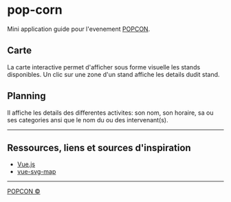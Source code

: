 # pop-corn

Mini application guide pour l'evenement [POPCON](https://www.popcon.show/).


## Carte

La carte interactive permet d'afficher sous forme visuelle les stands disponibles. Un clic sur une zone d'un stand affiche les details dudit stand.

## Planning

Il affiche les details des differentes activites: son nom, son horaire, sa ou ses categories ansi que le nom du ou des intervenant(s).

--------

## Ressources, liens et sources d'inspiration

- [Vue.js](https://vuejs.org)
- [vue-svg-map](https://github.com/VictorCazanave/vue-svg-map)


--------

[POPCON ©](https://www.popcon.show/mentions_legales)
